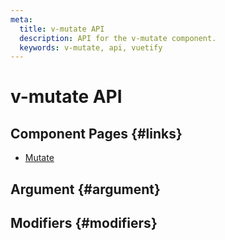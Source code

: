 ```yaml
---
meta:
  title: v-mutate API
  description: API for the v-mutate component.
  keywords: v-mutate, api, vuetify
---
```


# v-mutate API

<entry-ad />

## Component Pages {#links}

- [Mutate](directives/mutate)

## Argument {#argument}

<api-section name="v-mutate" section="argument" />

## Modifiers {#modifiers}

<api-section name="v-mutate" section="modifiers" />

<backmatter />
